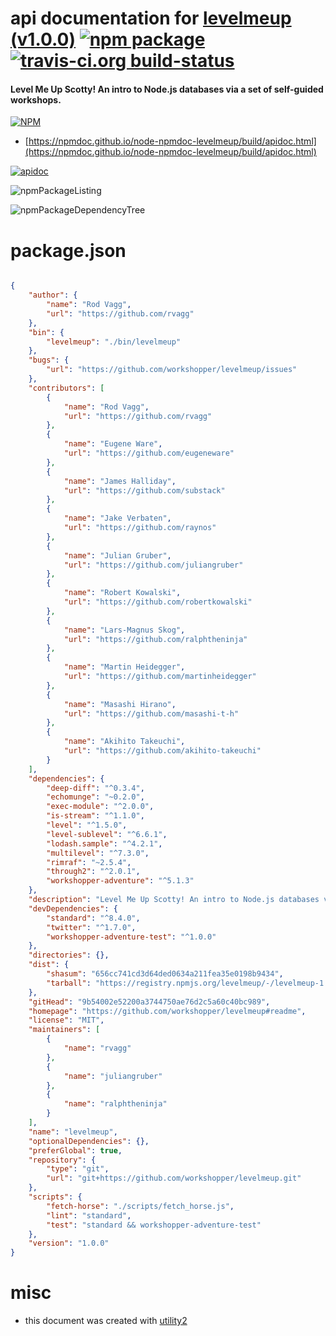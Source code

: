 # api documentation for  [levelmeup (v1.0.0)](https://github.com/workshopper/levelmeup#readme)  [![npm package](https://img.shields.io/npm/v/npmdoc-levelmeup.svg?style=flat-square)](https://www.npmjs.org/package/npmdoc-levelmeup) [![travis-ci.org build-status](https://api.travis-ci.org/npmdoc/node-npmdoc-levelmeup.svg)](https://travis-ci.org/npmdoc/node-npmdoc-levelmeup)
#### Level Me Up Scotty! An intro to Node.js databases via a set of self-guided workshops.

[![NPM](https://nodei.co/npm/levelmeup.png?downloads=true&downloadRank=true&stars=true)](https://www.npmjs.com/package/levelmeup)

- [https://npmdoc.github.io/node-npmdoc-levelmeup/build/apidoc.html](https://npmdoc.github.io/node-npmdoc-levelmeup/build/apidoc.html)

[![apidoc](https://npmdoc.github.io/node-npmdoc-levelmeup/build/screenCapture.buildCi.browser.%252Ftmp%252Fbuild%252Fapidoc.html.png)](https://npmdoc.github.io/node-npmdoc-levelmeup/build/apidoc.html)

![npmPackageListing](https://npmdoc.github.io/node-npmdoc-levelmeup/build/screenCapture.npmPackageListing.svg)

![npmPackageDependencyTree](https://npmdoc.github.io/node-npmdoc-levelmeup/build/screenCapture.npmPackageDependencyTree.svg)



# package.json

```json

{
    "author": {
        "name": "Rod Vagg",
        "url": "https://github.com/rvagg"
    },
    "bin": {
        "levelmeup": "./bin/levelmeup"
    },
    "bugs": {
        "url": "https://github.com/workshopper/levelmeup/issues"
    },
    "contributors": [
        {
            "name": "Rod Vagg",
            "url": "https://github.com/rvagg"
        },
        {
            "name": "Eugene Ware",
            "url": "https://github.com/eugeneware"
        },
        {
            "name": "James Halliday",
            "url": "https://github.com/substack"
        },
        {
            "name": "Jake Verbaten",
            "url": "https://github.com/raynos"
        },
        {
            "name": "Julian Gruber",
            "url": "https://github.com/juliangruber"
        },
        {
            "name": "Robert Kowalski",
            "url": "https://github.com/robertkowalski"
        },
        {
            "name": "Lars-Magnus Skog",
            "url": "https://github.com/ralphtheninja"
        },
        {
            "name": "Martin Heidegger",
            "url": "https://github.com/martinheidegger"
        },
        {
            "name": "Masashi Hirano",
            "url": "https://github.com/masashi-t-h"
        },
        {
            "name": "Akihito Takeuchi",
            "url": "https://github.com/akihito-takeuchi"
        }
    ],
    "dependencies": {
        "deep-diff": "^0.3.4",
        "echomunge": "~0.2.0",
        "exec-module": "^2.0.0",
        "is-stream": "^1.1.0",
        "level": "^1.5.0",
        "level-sublevel": "^6.6.1",
        "lodash.sample": "^4.2.1",
        "multilevel": "^7.3.0",
        "rimraf": "~2.5.4",
        "through2": "^2.0.1",
        "workshopper-adventure": "^5.1.3"
    },
    "description": "Level Me Up Scotty! An intro to Node.js databases via a set of self-guided workshops.",
    "devDependencies": {
        "standard": "^8.4.0",
        "twitter": "^1.7.0",
        "workshopper-adventure-test": "^1.0.0"
    },
    "directories": {},
    "dist": {
        "shasum": "656cc741cd3d64ded0634a211fea35e0198b9434",
        "tarball": "https://registry.npmjs.org/levelmeup/-/levelmeup-1.0.0.tgz"
    },
    "gitHead": "9b54002e52200a3744750ae76d2c5a60c40bc989",
    "homepage": "https://github.com/workshopper/levelmeup#readme",
    "license": "MIT",
    "maintainers": [
        {
            "name": "rvagg"
        },
        {
            "name": "juliangruber"
        },
        {
            "name": "ralphtheninja"
        }
    ],
    "name": "levelmeup",
    "optionalDependencies": {},
    "preferGlobal": true,
    "repository": {
        "type": "git",
        "url": "git+https://github.com/workshopper/levelmeup.git"
    },
    "scripts": {
        "fetch-horse": "./scripts/fetch_horse.js",
        "lint": "standard",
        "test": "standard && workshopper-adventure-test"
    },
    "version": "1.0.0"
}
```



# misc
- this document was created with [utility2](https://github.com/kaizhu256/node-utility2)

